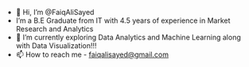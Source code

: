 - 👋 Hi, I’m @FaiqAliSayed
- I’m a B.E Graduate from IT with 4.5 years of experience in Market Research and Analytics
- 🌱 I’m currently exploring Data Analytics and Machine Learning along with Data Visualization!!!
- 📫 How to reach me - faiqalisayed@gmail.com
